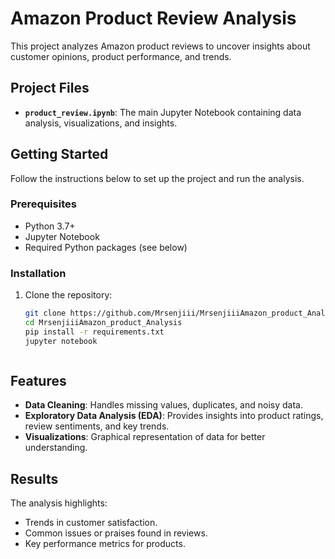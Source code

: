 # Amazon Product Review Analysis

This project analyzes Amazon product reviews to uncover insights about customer opinions, product performance, and trends.

## Project Files
- **`product_review.ipynb`**: The main Jupyter Notebook containing data analysis, visualizations, and insights.

## Getting Started
Follow the instructions below to set up the project and run the analysis.

### Prerequisites
- Python 3.7+
- Jupyter Notebook
- Required Python packages (see below)

### Installation
1. Clone the repository:
   ```bash
   git clone https://github.com/Mrsenjiii/MrsenjiiiAmazon_product_Analysis.git
   cd MrsenjiiiAmazon_product_Analysis
   pip install -r requirements.txt
   jupyter notebook



## Features
- **Data Cleaning**: Handles missing values, duplicates, and noisy data.
- **Exploratory Data Analysis (EDA)**: Provides insights into product ratings, review sentiments, and key trends.
- **Visualizations**: Graphical representation of data for better understanding.

## Results
The analysis highlights:
- Trends in customer satisfaction.
- Common issues or praises found in reviews.
- Key performance metrics for products.

